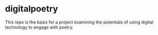 # digitalpoetry
This repo is the basis for a project examining the potentials of using digital technology to engage with poetry.
